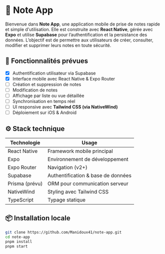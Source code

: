 # 📝 Note App

Bienvenue dans **Note App**, une application mobile de prise de notes rapide et simple d'utilisation. Elle est construite avec **React Native**, gérée avec **Expo** et utilise **Supabase** pour l’authentification et la persistance des données. L’objectif est de permettre aux utilisateurs de créer, consulter, modifier et supprimer leurs notes en toute sécurité.

## 🚀 Fonctionnalités prévues

- [x] Authentification utilisateur via Supabase
- [x] Interface mobile avec React Native & Expo Router
- [ ] Création et suppression de notes
- [ ] Modification de notes
- [ ] Affichage par liste ou vue détaillée
- [ ] Synchronisation en temps réel
- [ ] UI responsive avec **Tailwind CSS (via NativeWind)**
- [ ] Déploiement sur iOS & Android

## ⚙️ Stack technique

| Technologie     | Usage                           |
|----------------|----------------------------------|
| React Native    | Framework mobile principal       |
| Expo            | Environnement de développement  |
| Expo Router     | Navigation (v2+)                |
| Supabase        | Authentification & base de données |
| Prisma (prévu)  | ORM pour communication serveur  |
| NativeWind      | Styling avec Tailwind CSS       |
| TypeScript      | Typage statique                 |

## 📦 Installation locale

```bash
git clone https://github.com/Manidoux41/note-app.git
cd note-app
pnpm install
pnpm start
